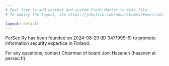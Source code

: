 ```yaml
---
# Feel free to add content and custom Front Matter to this file.
# To modify the layout, see https://jekyllrb.com/docs/themes/#overriding-theme-defaults

layout: default
---
```


PerSec Ry has been founded on 2024-08-29 (ID 3471999-6) to promote information security expertice in Finland.

For any questions, contact Chairman of board Joni Hasanen (hasanen at persec.fi)
